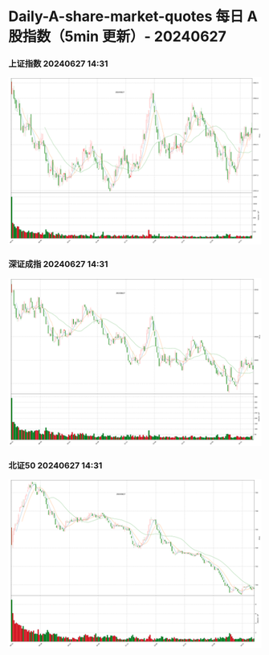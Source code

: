 
# Daily-A-share-market-quotes 每日 A 股指数（5min 更新）- 20240627

### 上证指数 20240627 14:31
![](./fig/2024/6/20240627-sh000001.png)

### 深证成指 20240627 14:31
![](./fig/2024/6/20240627-sz399001.png)

### 北证50 20240627 14:31
![](./fig/2024/6/20240627-bj899050.png)
